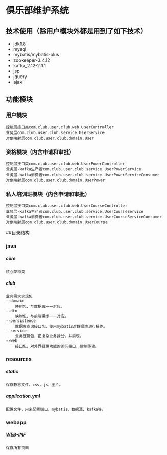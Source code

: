 # 俱乐部维护系统
## 技术使用（除用户模块外都是用到了如下技术）
* jdk1.8
* mysql
* mybatis/mybatis-plus
* zookeeper-3.4.12
* kafka_2.12-2.1.1
* jsp
* jquery
* ajax
## 功能模块
### 用户模块
    控制层接口类com.club.user.club.web.UserController
    业务层com.club.user.club.service.UserService
    对象映射层com.club.user.club.domain.User
### 资格模块（内含申请和审批）
    控制层接口类com.club.user.club.web.UserPowerController
    业务层-kafka生产者com.club.user.club.service.UserPowerService
    业务层-kafka消费者com.club.user.club.service.UserPowerServiceConsumer
    对象映射层com.club.user.club.domain.UserPower
### 私人培训班模块（内含申请和审批）
    控制层接口类com.club.user.club.web.UserCourseController
    业务层-kafka生产者com.club.user.club.service.UserCourseService
    业务层-kafka消费者com.club.user.club.service.UserCourseServiceConsumer
    对象映射层com.club.user.club.domain.UserCourse
##目录结构
### java
##### core
    核心架构类
##### club
    业务需求实现包
    --domain    
        映射包，与数据库一一对应。
    --dto
        映射包，与前端需求一一对应。
    --persistence
        数据库查询接口包，使用mybatis对数据库进行操作。
    --service
        业务逻辑包，把复杂业务拆分，并实现。
    --web
        接口包，对外界提供功能的访问接口，控制传输。
### resources
##### static
    保存静态文件，css，js，图片。
##### application.yml
    配置文件，用来配置端口，mybatis，数据源，kafka等。
### webapp
##### WEB-INF
    保存所有页面